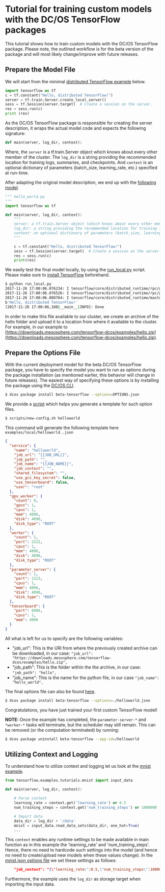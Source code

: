# Tutorial for training custom models with the DC/OS TensorFlow packages

This tutorial shows how to train custom models with the DC/OS TensorFlow package.
Please note, the outlined workflow is for the beta version of the package and will most likely change/improve with future releases.

## Prepare the Model File

We will start from the minimal [distributed TensorFlow example](https://www.tensorflow.org/deploy/distributed) below.

```python
import tensorflow as tf
c = tf.constant("Hello, distributed TensorFlow!")
server = tf.train.Server.create_local_server()
sess = tf.Session(server.target)  # Create a session on the server.
res = sess.run(c)
print (res)
```
As the DC/OS TensorFlow package is responsible for creating the server description, it wraps the actual model code and expects the following signature:

```python
def main(server, log_dir, context):
```

Where, the `server` is a tf.train.Server object which knows about every other member of the cluster.
The `log_dir` is a string providing the recommended location for training logs, summaries, and checkpoints.
And `context` is an optional dictionary of parameters (batch_size, learning_rate, etc.) specified at run-time.

After adapting the original model description, we end up with the [following model](./hello/hello_world.py).

```python
""" hello_world.py
"""
import tensorflow as tf

def main(server, log_dir, context):
    """
    server: a tf.train.Server object (which knows about every other member of the cluster)
    log_dir: a string providing the recommended location for training logs, summaries, and checkpoints
    context: an optional dictionary of parameters (batch_size, learning_rate, etc.) specified at run-time
    """

    c = tf.constant("Hello, distributed TensorFlow!")
    sess = tf.Session(server.target)  # Create a session on the server.
    res = sess.run(c)
    print(res)
```

We easily test the final model locally, by using the [run_local.py](./run_local.py) script. Please make sure to [install TensorFlow](https://www.tensorflow.org/install/) beforehand.

```bash
$ python run_local.py
2017-11-26 17:00:06.076234: I tensorflow/core/distributed_runtime/rpc/grpc_channel.cc:215] Initialize GrpcChannelCache for job local -> {0 -> localhost:51224}
2017-11-26 17:00:06.076526: I tensorflow/core/distributed_runtime/rpc/grpc_server_lib.cc:324] Started server with target: grpc://localhost:51224
2017-11-26 17:00:06.080764: I tensorflow/core/distributed_runtime/master_session.cc:1004] Start master session e3b62dd340db772c with config:
b'Hello, distributed TensorFlow!'
[2017-11-26 17:00:06,108|__main__|INFO]: Done
```

In order to make this file available to our cluster, we create an archive of the hello folder and upload it to a location from where it available to the cluster. For example, in our example to [https://downloads.mesosphere.com/tensorflow-dcos/examples/hello.zip](https://downloads.mesosphere.com/tensorflow-dcos/examples/hello.zip).

## Prepare the Options File

With the current deployment model for the beta DC/OS TensorFlow package, you have to specify the model you want to run as options during the package installation (as mentioned earlier, this behavior will change in future releases).
The easiest way of specifying these options is by installing the package using the [DC/OS CLI](https://docs.mesosphere.com/latest/cli/install/).

```bash
$ dcos package install beta-tensorflow --options=OPTIONS.json
```

We provide a [script](../scripts/new-config.sh) which helps you generate a template for such option files.

```bash
$ scripts/new-config.sh helloworld
```

This command will generate the following template here `examples/local/helloworld..json`

```json
{
  "service": {
    "name": "helloworld",
    "job_url": "{{JOB_URL}}",
    "job_path": "",
    "job_name": "{{JOB_NAME}}",
    "job_context": "",
    "shared_filesystem": "",
    "use_gcs_key_secret": false,
    "use_tensorboard": false,
    "user": "root"
  },
  "gpu_worker": {
    "count": 0,
    "gpus": 1,
    "cpus": 1,
    "mem": 4096,
    "disk": 4096,
    "disk_type": "ROOT"
  },
  "worker": {
    "count": 1,
    "port": 2222,
    "cpus": 1,
    "mem": 4096,
    "disk": 4096,
    "disk_type": "ROOT"
  },
  "parameter_server": {
    "count": 1,
    "port": 2223,
    "cpus": 1,
    "mem": 4096,
    "disk": 4096,
    "disk_type": "ROOT"
  },
  "tensorboard": {
    "port": 6006,
    "cpus": 1,
    "mem": 4096
  }
}
```
All what is left for us to specify are the following variables:

* "job_url": This is the URI from where the previously created archive can be downloaded, in our case: ```"job_url": "https://downloads.mesosphere.com/tensorflow-dcos/examples/hello.zip",```
* "job_path": This is the folder within the the archive, in our case: ```"job_path": "hello",```
* "job_name": This is the name for the python file, in our case ```"job_name": "hello_world",```

The final options file can also be found [here](./helloworld.json).

```bash
$ dcos package install beta-tensorflow --options=./helloworld.json
```
Congratulations, you have just trained your first custom TensorFlow model!

**NOTE:** Once the example has completed, the `parameter-server-*` and `*worker-*` tasks will terminate, but the scheduler may still remain. This can be removed (or the computation terminated) by running:
```bash
$ dcos package uninstall beta-tensorflow --app-id=/helloworld
```

## Utilizing Context and Logging

To understand how to utilize context and logging let us look at the [mnist example](../examples/python/mnist.py).

```python
from tensorflow.examples.tutorials.mnist import input_data

def main(server, log_dir, context):

    # Parse context
    learning_rate = context.get('learning_rate') or 0.5
    num_training_steps = context.get('num_training_steps') or 1000000

    # Import data
    data_dir = log_dir + '/data'
    mnist = input_data.read_data_sets(data_dir, one_hot=True)
    ...
```

This `context` enables any runtime settings to be made available in main function as in this example the 'learning_rate' and 'num_training_steps'. Hence, there no need to hardcode such settings into the model (and hence no need to create/upload new models when these values change). In the [mnist.json options file](../examples/mnist.json) we set these settings as follows:

```json
    "job_context": "{\"learning_rate\":0.5,\"num_training_steps\":1000000}",
```

Furthermore, the example uses the `log_dir` as storage target when importing the input data.

